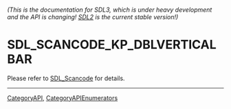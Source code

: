 ###### (This is the documentation for SDL3, which is under heavy development and the API is changing! [SDL2](https://wiki.libsdl.org/SDL2/) is the current stable version!)
# SDL_SCANCODE_KP_DBLVERTICALBAR

Please refer to [SDL_Scancode](SDL_Scancode) for details.

----
[CategoryAPI](CategoryAPI), [CategoryAPIEnumerators](CategoryAPIEnumerators)

